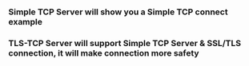 ### Simple TCP Server will show you a Simple TCP connect example

### TLS-TCP Server will support Simple TCP Server & SSL/TLS connection, it will make connection more safety